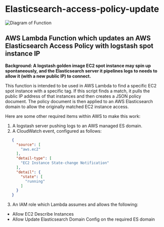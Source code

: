 # Elasticsearch-access-policy-update
![Diagram of Function](https://orndor.com/wp-content/uploads/2019/01/ElasticSearchArch-1.png)
## AWS Lambda Function which updates an AWS Elasticsearch Access Policy with logstash spot instance IP

**Background: A logstash golden image EC2 spot instance may spin up
spontaneously, and the Elasticsearch server it pipelines logs to needs
to allow it (with a new public IP) to connect.**

This function is intended to be used in AWS Lambda to find a specific EC2
spot instance with a specific tag. If this script finds a match, it pulls
the public IP address of that instances and then creates a JSON policy
document. The policy document is then applied to an AWS Elasticsearch domain
to allow the originally matched EC2 instance access.

Here are some other required items within AWS to make this work:

1. A logstash server pushing logs to an AWS managed ES domain.
2. A CloudWatch event, configured as follows:
```json
   {
     "source": [
       "aws.ec2"
     ],
     "detail-type": [
       "EC2 Instance State-change Notification"
     ],
     "detail": {
       "state": [
         "running"
       ]
     }
   }
``` 
3. An IAM role which Lambda assumes and allows the following:

* Allow EC2 Describe Instances
* Allow Update Elasticsearch Domain Config on the required ES domain
